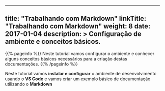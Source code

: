 
---
title: "Trabalhando com Markdown"
linkTitle: "Trabalhando com Markdown"
weight: 8
date: 2017-01-04
description: >
  Configuração de ambiente e conceitos básicos.
---

{{% pageinfo %}}
Neste tutorial vamos configurar o ambiente e conhecer alguns conceitos básicos necessários para a criação destas documentações.
{{% /pageinfo %}}

Neste tutorial vamos **instalar e configurar** o ambiente de desenvolvimento usando o **VS Code** e vamos criar um exemplo básico de documentação utilizando o **Markdown**

